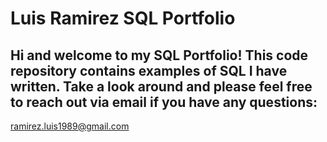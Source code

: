 # Luis Ramirez SQL Portfolio

## Hi and welcome to my SQL Portfolio! This code repository contains examples of SQL I have written. Take a look around and please feel free to reach out via email if you have any questions:
ramirez.luis1989@gmail.com
